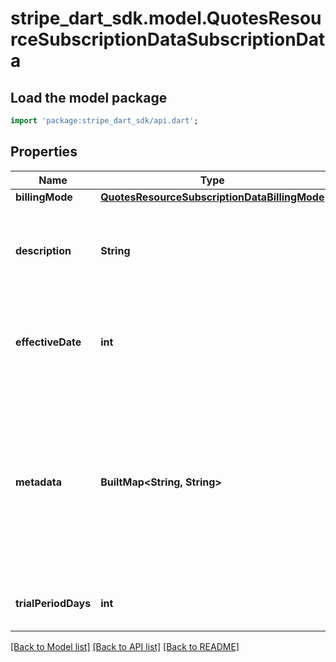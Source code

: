# stripe_dart_sdk.model.QuotesResourceSubscriptionDataSubscriptionData

## Load the model package
```dart
import 'package:stripe_dart_sdk/api.dart';
```

## Properties
Name | Type | Description | Notes
------------ | ------------- | ------------- | -------------
**billingMode** | [**QuotesResourceSubscriptionDataBillingMode**](QuotesResourceSubscriptionDataBillingMode.md) |  | 
**description** | **String** | The subscription's description, meant to be displayable to the customer. Use this field to optionally store an explanation of the subscription for rendering in Stripe surfaces and certain local payment methods UIs. | [optional] 
**effectiveDate** | **int** | When creating a new subscription, the date of which the subscription schedule will start after the quote is accepted. This date is ignored if it is in the past when the quote is accepted. Measured in seconds since the Unix epoch. | [optional] 
**metadata** | **BuiltMap&lt;String, String&gt;** | Set of [key-value pairs](https://stripe.com/docs/api/metadata) that will set metadata on the subscription or subscription schedule when the quote is accepted. If a recurring price is included in `line_items`, this field will be passed to the resulting subscription's `metadata` field. If `subscription_data.effective_date` is used, this field will be passed to the resulting subscription schedule's `phases.metadata` field. Unlike object-level metadata, this field is declarative. Updates will clear prior values. | [optional] 
**trialPeriodDays** | **int** | Integer representing the number of trial period days before the customer is charged for the first time. | [optional] 

[[Back to Model list]](../README.md#documentation-for-models) [[Back to API list]](../README.md#documentation-for-api-endpoints) [[Back to README]](../README.md)


